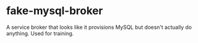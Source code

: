 # fake-mysql-broker

A service broker that looks like it provisions MySQL but doesn't actually do anything. Used for training.